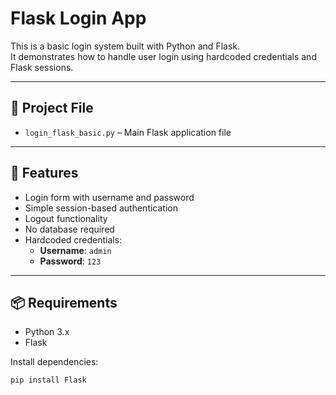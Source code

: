 # Flask Login App

This is a basic login system built with Python and Flask.  
It demonstrates how to handle user login using hardcoded credentials and Flask sessions.

---

## 📝 Project File

- `login_flask_basic.py` – Main Flask application file

---

## 🚀 Features

- Login form with username and password
- Simple session-based authentication
- Logout functionality
- No database required
- Hardcoded credentials:
  - **Username**: `admin`
  - **Password**: `123`

---

## 📦 Requirements

- Python 3.x
- Flask

Install dependencies:

```bash
pip install Flask
